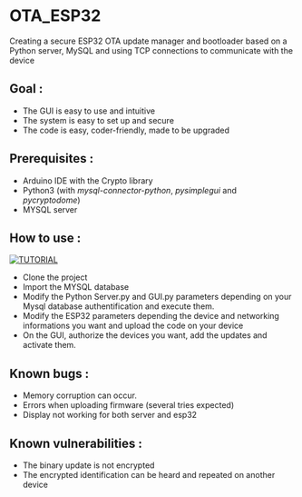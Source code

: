 # OTA_ESP32

Creating a secure ESP32 OTA update manager and bootloader based on a Python server, MySQL and using TCP connections to communicate with the device

## Goal :
  - The GUI is easy to use and intuitive
  - The system is easy to set up and secure
  - The code is easy, coder-friendly, made to be upgraded

## Prerequisites :
  - Arduino IDE with the Crypto library
  - Python3 (with *mysql-connector-python*, *pysimplegui* and *pycryptodome*)
  - MYSQL server
  
## How to use :

[![TUTORIAL](https://i.imgur.com/zZghdE0.png)](https://www.youtube.com/watch?v=a2yT_yt2z88)

  - Clone the project
  - Import the MYSQL database
  - Modify the Python Server.py and GUI.py parameters depending on your Mysql database authentification and execute them.
  - Modify the ESP32 parameters depending the device and networking informations you want and upload the code on your device
  - On the GUI, authorize the devices you want, add the updates and activate them.
  
## Known bugs :
  - Memory corruption can occur.
  - Errors when uploading firmware (several tries expected)
  - Display not working for both server and esp32

## Known vulnerabilities :
  - The binary update is not encrypted
  - The encrypted identification can be heard and repeated on another device
